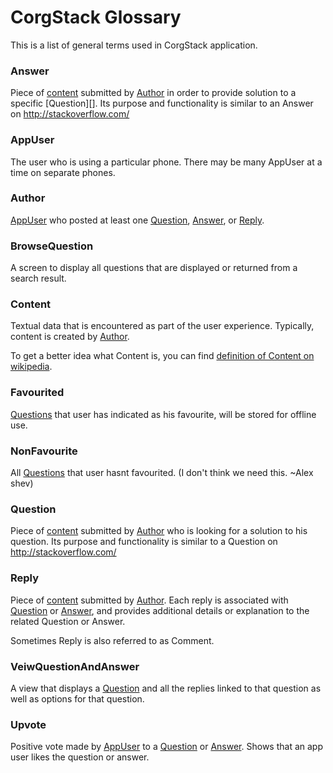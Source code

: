 CorgStack Glossary
========

This is a list of general terms used in CorgStack application.

### Answer ###

Piece of [content](#Content) submitted by [Author]() in order to provide solution to a specific [Question][].
Its purpose and functionality is similar to an Answer on http://stackoverflow.com/

### AppUser 

The user who is using a particular phone. There may be many AppUser at a time on separate phones.

### Author ###

[AppUser](#AppUser) who posted at least one [Question](#Question), [Answer](#Answer), or [Reply](#Reply).
       
### BrowseQuestion ###

A screen to display all questions that are displayed or returned from a search result.

### Content ###

Textual data that is encountered as part of the user experience. Typically, content is created by [Author](#Author).

To get a better idea what Content is, you can find [definition of Content on wikipedia](http://en.wikipedia.org/wiki/Content_%28media%29).

        
### Favourited ###

[Questions](#Question) that user has indicated as his favourite, will be stored for offline use.
        
### NonFavourite ###

All [Questions](#Question) that user hasnt favourited. (I don't think we need this. ~Alex shev)

### Question ###

Piece of [content](#Content) submitted by [Author](#Author) who is looking for a solution to his question.
Its purpose and functionality is similar to a Question on http://stackoverflow.com/

### Reply ###

Piece of [content](#Content) submitted by [Author](#Author). Each reply is associated with [Question](#Question) or [Answer](#Answer), and provides additional details or explanation to the related Question or Answer.

Sometimes Reply is also referred to as Comment.

### VeiwQuestionAndAnswer ###

A view that displays a [Question](#Question) and all the replies linked to that question as well as options for that question.

### Upvote ###

Positive vote made by [AppUser](#AppUser) to a [Question](#Question) or [Answer](#Answer). Shows that an app user likes the question or answer.
        
